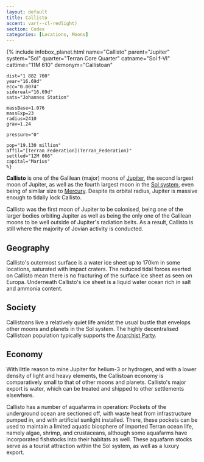 ```yaml
---
layout: default
title: Callisto
accent: var(--cl-redlight)
section: Codex
categories: [Locations, Moons]
---
```

{% include infobox_planet.html
    name="Callisto"
    parent="Jupiter"
    system="Sol"
    quarter="Terran Core Quarter"
    catname="Sol f-VI"
    cattime="11M 610"
    demonym="Callistoan"

    dist="1 882 700" 
    year="16.69d"
    ecc="0.0074"
    sidereal="16.69d"
    sats="Johannes Station"

    massBase=1.076
    massExp=23
    radius=2410
    grav=1.24

    pressure="0"

    pop="19.130 million"
    affil="[Terran Federation](Terran_Federation)"
    settled="12M 066"
    capital="Marius"
    %}

**Callisto** is one of the Galilean (major) moons of [Jupiter](Jupiter), the second largest moon of
Jupiter, as well as the fourth largest moon in the [Sol system](Solar_system), even being of similar
size to [Mercury](Mercury). Despite its orbital radius, Jupiter is massive enough to tidally lock
Callisto.

Callisto was the first moon of Jupiter to be colonised, being one of the larger bodies orbiting
Jupiter as well as being the only one of the Galilean moons to be well outside of Jupiter's radiation
belts. As a result, Callisto is still where the majority of Jovian activity is conducted.

## Geography
Callisto's outermost surface is a water ice sheet up to 170km in some locations, saturated with impact
craters. The reduced tidal forces exerted on Callisto mean there is no fracturing of the surface
ice sheet as seen on Europa. Underneath Callisto's ice sheet is a liquid water ocean rich in salt
and ammonia content.

## Society
Callistoans live a relatively quiet life amidst the usual bustle that envelops other moons and planets
in the Sol system. The highly decentralised Callistoan population typically supports the
[Anarchist Party](Anarchist_Party).

## Economy
With little reason to mine Jupiter for helium-3 or hydrogen, and with a lower density of light and
heavy elements, the Callistoan economy is comparatively small to that of other moons and planets.
Callisto's major export is water, which can be treated and shipped to other settlements elsewhere.

Callisto has a number of aquafarms in operation: Pockets of the underground ocean are sectioned
off, with waste heat from infrastructure pumped in, and with artificial sunlight installed. There,
these pockets can be used to maintain a limited aquatic biosphere of imported Terran ocean life,
namely algae, shrimp, and crustaceans, although some aquafarms have incorporated fishstocks into
their habitats as well. These aquafarm stocks serve as a tourist attraction within the Sol system,
as well as a luxury export.

